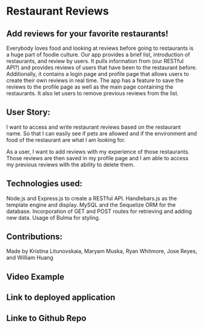 # Restaurant Reviews 

## Add reviews for your favorite restaurants!

Everybody loves food and looking at reviews before going to restaurants is a huge part of foodie culture. Our app provides a brief list, introduction of restaurants, and review by users. 
It pulls information from (our RESTful API?) and provides reviews of users that have been to the restaurant before. Additionally, it contains a login page and profile page that allows users to create their own reviews in real time. The app has a feature to save the reviews to the profile page as well as the main page containing the restaurants. It also let users to remove previous reviews from the list. 

## User Story:

I want to access and write restaurant reviews based on the restaurant name. So that I can easily see if pets are allowed and if the environment and food of the restaurant are what I am looking for.

As a user, I want to add reviews with my experience of those restaurants. Those reviews are then saved in my profile page and I am able to access my previous reviews with the ability to delete them.

## Technologies used:

Node.js and Express.js to create a RESTful API. Handlebars.js as the template engine and display. MySQL and the Sequelize ORM for the database. Incorporation of GET and POST routes for retrieving and adding new data. Usage of Bulma for styling. 

## Contributions:

Made by Kristina Litunovskaia, Maryam Muska, Ryan Whitmore, Jose Reyes, and William Huang

## Video Example

## Link to deployed application

## Linke to Github Repo